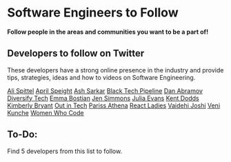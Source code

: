 # Software Engineers to Follow

**Follow people in the areas and communities you want to be a part of!**

## Developers to follow on Twitter

These developers have a strong online presence in the industry and provide tips,
strategies, ideas and how to videos on Software Engineering.

[Ali Spittel](https://twitter.com/ASpittel)
[April Speight](https://twitter.com/vogueandcode)
[Ash Sarkar](https://twitter.com/AyoCaesar)
[Black Tech Pipeline](https://twitter.com/btpipeline)
[Dan Abramov](https://twitter.com/dan_abramov)
[Diversify Tech](https://twitter.com/DiversifyTechCo)
[Emma Bostian](https://twitter.com/EmmaBostian)
[Jen Simmons](https://twitter.com/jensimmons)
[Julia Evans](https://twitter.com/b0rk)
[Kent Dodds](https://twitter.com/kentcdodds)
[Kimberly Bryant](https://twitter.com/6Gems)
[Out in Tech](https://twitter.com/OutInTech)
[Pariss Athena](https://twitter.com/ParissAthena)
[React Ladies](https://twitter.com/ReactJSLadies)
[Vaidehi Joshi](https://twitter.com/vaidehijoshi)
[Veni Kunche](https://twitter.com/venikunche)
[Women Who Code](https://twitter.com/WomenWhoCode)

## To-Do: 
Find 5 developers from this list to follow.
